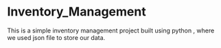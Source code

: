 # Inventory_Management
This is a simple inventory management project built using python , where we used json file to store our data.
